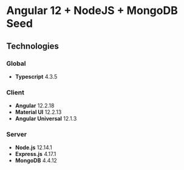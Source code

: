 # Angular 12 + NodeJS + MongoDB Seed
## Technologies
### Global
- **Typescript** 4.3.5

### Client
- **Angular** 12.2.18
- **Material UI** 12.2.13
- **Angular Universal** 12.1.3

### Server
- **Node.js** 12.14.1
- **Express.js** 4.17.1
- **MongoDB** 4.4.12